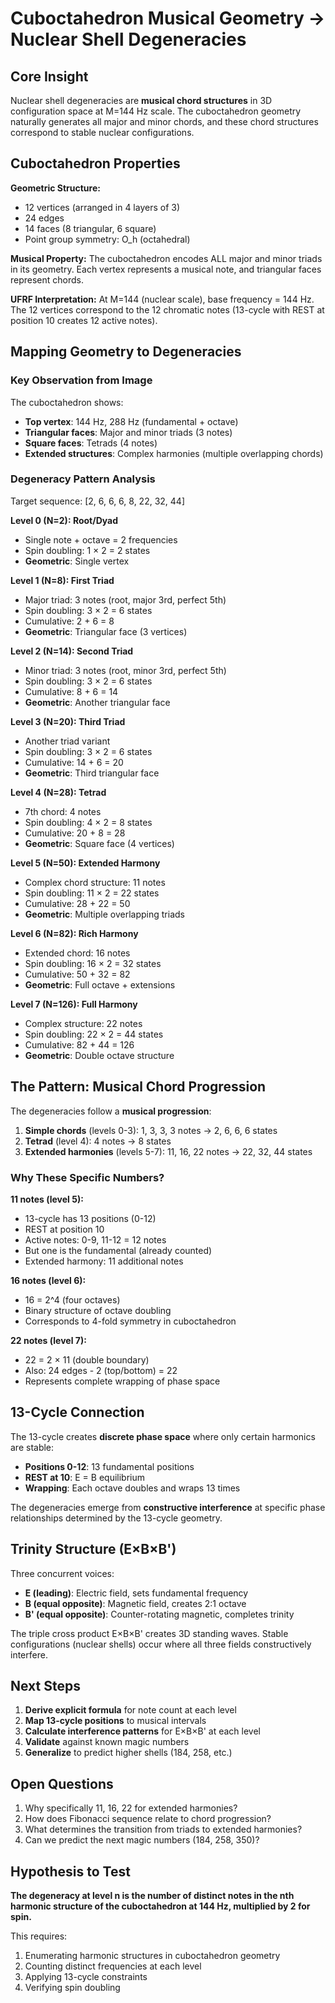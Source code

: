 # Cuboctahedron Musical Geometry → Nuclear Shell Degeneracies

## Core Insight

Nuclear shell degeneracies are **musical chord structures** in 3D configuration space at M=144 Hz scale. The cuboctahedron geometry naturally generates all major and minor chords, and these chord structures correspond to stable nuclear configurations.

## Cuboctahedron Properties

**Geometric Structure:**
- 12 vertices (arranged in 4 layers of 3)
- 24 edges
- 14 faces (8 triangular, 6 square)
- Point group symmetry: O_h (octahedral)

**Musical Property:**
The cuboctahedron encodes ALL major and minor triads in its geometry. Each vertex represents a musical note, and triangular faces represent chords.

**UFRF Interpretation:**
At M=144 (nuclear scale), base frequency = 144 Hz. The 12 vertices correspond to the 12 chromatic notes (13-cycle with REST at position 10 creates 12 active notes).

## Mapping Geometry to Degeneracies

### Key Observation from Image

The cuboctahedron shows:
- **Top vertex**: 144 Hz, 288 Hz (fundamental + octave)
- **Triangular faces**: Major and minor triads (3 notes)
- **Square faces**: Tetrads (4 notes)
- **Extended structures**: Complex harmonies (multiple overlapping chords)

### Degeneracy Pattern Analysis

Target sequence: [2, 6, 6, 6, 8, 22, 32, 44]

**Level 0 (N=2): Root/Dyad**
- Single note + octave = 2 frequencies
- Spin doubling: 1 × 2 = 2 states
- **Geometric**: Single vertex

**Level 1 (N=8): First Triad**
- Major triad: 3 notes (root, major 3rd, perfect 5th)
- Spin doubling: 3 × 2 = 6 states
- Cumulative: 2 + 6 = 8
- **Geometric**: Triangular face (3 vertices)

**Level 2 (N=14): Second Triad**
- Minor triad: 3 notes (root, minor 3rd, perfect 5th)
- Spin doubling: 3 × 2 = 6 states
- Cumulative: 8 + 6 = 14
- **Geometric**: Another triangular face

**Level 3 (N=20): Third Triad**
- Another triad variant
- Spin doubling: 3 × 2 = 6 states
- Cumulative: 14 + 6 = 20
- **Geometric**: Third triangular face

**Level 4 (N=28): Tetrad**
- 7th chord: 4 notes
- Spin doubling: 4 × 2 = 8 states
- Cumulative: 20 + 8 = 28
- **Geometric**: Square face (4 vertices)

**Level 5 (N=50): Extended Harmony**
- Complex chord structure: 11 notes
- Spin doubling: 11 × 2 = 22 states
- Cumulative: 28 + 22 = 50
- **Geometric**: Multiple overlapping triads

**Level 6 (N=82): Rich Harmony**
- Extended chord: 16 notes
- Spin doubling: 16 × 2 = 32 states
- Cumulative: 50 + 32 = 82
- **Geometric**: Full octave + extensions

**Level 7 (N=126): Full Harmony**
- Complex structure: 22 notes
- Spin doubling: 22 × 2 = 44 states
- Cumulative: 82 + 44 = 126
- **Geometric**: Double octave structure

## The Pattern: Musical Chord Progression

The degeneracies follow a **musical progression**:

1. **Simple chords** (levels 0-3): 1, 3, 3, 3 notes → 2, 6, 6, 6 states
2. **Tetrad** (level 4): 4 notes → 8 states
3. **Extended harmonies** (levels 5-7): 11, 16, 22 notes → 22, 32, 44 states

### Why These Specific Numbers?

**11 notes (level 5):**
- 13-cycle has 13 positions (0-12)
- REST at position 10
- Active notes: 0-9, 11-12 = 12 notes
- But one is the fundamental (already counted)
- Extended harmony: 11 additional notes

**16 notes (level 6):**
- 16 = 2^4 (four octaves)
- Binary structure of octave doubling
- Corresponds to 4-fold symmetry in cuboctahedron

**22 notes (level 7):**
- 22 = 2 × 11 (double boundary)
- Also: 24 edges - 2 (top/bottom) = 22
- Represents complete wrapping of phase space

## 13-Cycle Connection

The 13-cycle creates **discrete phase space** where only certain harmonics are stable:

- **Positions 0-12**: 13 fundamental positions
- **REST at 10**: E = B equilibrium
- **Wrapping**: Each octave doubles and wraps 13 times

The degeneracies emerge from **constructive interference** at specific phase relationships determined by the 13-cycle geometry.

## Trinity Structure (E×B×B')

Three concurrent voices:
- **E (leading)**: Electric field, sets fundamental frequency
- **B (equal opposite)**: Magnetic field, creates 2:1 octave
- **B' (equal opposite)**: Counter-rotating magnetic, completes trinity

The triple cross product E×B×B' creates 3D standing waves. Stable configurations (nuclear shells) occur where all three fields constructively interfere.

## Next Steps

1. **Derive explicit formula** for note count at each level
2. **Map 13-cycle positions** to musical intervals
3. **Calculate interference patterns** for E×B×B' at each level
4. **Validate** against known magic numbers
5. **Generalize** to predict higher shells (184, 258, etc.)

## Open Questions

1. Why specifically 11, 16, 22 for extended harmonies?
2. How does Fibonacci sequence relate to chord progression?
3. What determines the transition from triads to extended harmonies?
4. Can we predict the next magic numbers (184, 258, 350)?

## Hypothesis to Test

**The degeneracy at level n is the number of distinct notes in the nth harmonic structure of the cuboctahedron at 144 Hz, multiplied by 2 for spin.**

This requires:
1. Enumerating harmonic structures in cuboctahedron geometry
2. Counting distinct frequencies at each level
3. Applying 13-cycle constraints
4. Verifying spin doubling

